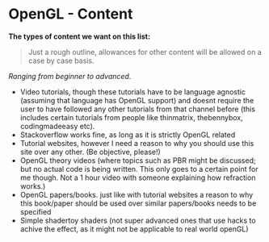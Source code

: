 # OpenGL - Content

**The types of content we want on this list:**

>Just a rough outline, allowances for other content will be allowed on a case by case basis.

_Ranging from beginner to advanced._

- Video tutorials, though these tutorials have to be language agnostic (assuming that     language has OpenGL support) and doesnt require the user to have followed any     other tutorials from that channel before (this includes certain tutorials from people     like thinmatrix, thebennybox, codingmadeeasy etc).
- Stackoverflow works fine, as long as it is strictly OpenGL related 
- Tutorial websites, however I need a reason to why you should use this site over     any other.  (Be objective, please!) 
- OpenGL theory videos (where topics such as PBR might be discussed; but no actual     code is being written. This only goes to a certain point for me though. Not a 1 hour     video with someone explaining how refraction works.) 
- OpenGL papers/books. just like with tutorial websites a reason to why this     book/paper should be used over similar papers/books needs to be specified
- Simple shadertoy shaders (not super advanced ones that use hacks to achive the     effect, as it might not be applicable to real world openGL)

